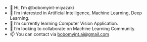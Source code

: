- 👋 Hi, I’m @bobomyint-miyazaki
- 👀 I’m interested in Artificial Intelligence, Machine Learning, Deep Learning.
- 🌱 I’m currently learning Computer Vision Application.
- 💞️ I’m looking to collaborate on Machine Learning Community.
- 📫 You can contact via bobomyint.ai@gmail.com

<!---
bobomyint-miyazaki/bobomyint-miyazaki is a ✨ special ✨ repository because its `README.md` (this file) appears on your GitHub profile.
You can click the Preview link to take a look at your changes.
--->
